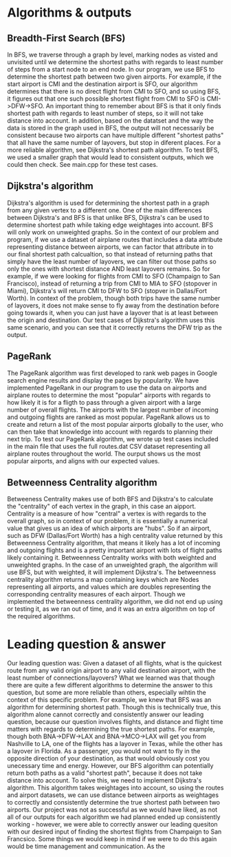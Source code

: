 # Algorithms & outputs


## Breadth-First Search (BFS)
In BFS, we traverse through a graph by level, marking nodes as visted and unvisited until we determine the shortest paths with regards to least number of steps from a start node to an end node. In our program, we use BFS to determine the shortest path between two given airports. For example, if the start airport is CMI and the destination airport is SFO, our algorithm determines that there is no direct flight from CMI to SFO, and so using BFS, it figures out that one such possible shortest flight from CMI to SFO is CMI->DFW->SFO. An important thing to remember about BFS is that it only finds shortest path with regards to least number of steps, so it will not take distance into account. In addition, based on the datatset and the way the data is stored in the graph used in BFS, the output will not necessarily be consistent because two airports can have multiple different "shortest paths" that all have the same number of layovers, but stop in diferent places. For a more reliable algorithm, see Dijkstra's shortest path algorithm. To test BFS, we used a smaller graph that would lead to consistent outputs, which we could then check. See main.cpp for these test cases. 

## Dijkstra's algorithm
Dijkstra's algorithm is used for determining the shortest path in a graph from any given vertex to a different one. One of the main differences between Dijkstra's and BFS is that unlike BFS, Dijkstra's can be used to determine shortest path while taking edge weightages into account. BFS will only work on unweighted graphs. So in the context of our problem and program, if we use a dataset of airplane routes that includes a data attribute representing distance between airports, we can factor that attribute in to our final shortest path calcualtion, so that instead of returning paths that simply have the least number of layovers, we can filter out those paths so only the ones with shortest distance AND least layovers remains. So for example, if we were looking for flights from CMI to SFO (Champaign to San Francisco), instead of returning a trip from CMI to MIA to SFO (stopover in Miami), Dijkstra's will return CMI to DFW to SFO (stopver in Dallas/Fort Worth). In context of the problem, though both trips have the same number of layovers, it does not make sense to fly away from the destination before going towards it, when you can just have a layover that is at least between the origin and destination. Our test cases of Dijkstra's algorithm uses this same scenario, and you can see that it correctly returns the DFW trip as the output.

## PageRank
The PageRank algorithm was first developed to rank web pages in Google search engine results and display the pages by popularity. We have implemented PageRank in our program to use the data on airports and airplane routes to determine the most "popular" airports with regards to how likely it is for a fligth to pass through a given airport with a large number of overall flights. The airports with the largest number of incoming and outgoing flights are ranked as most popular. PageRank allows us to create and return a list of the most popular airports globally to the user, who can then take that knowledge into account with regards to planning their next trip. To test our PageRank algorithm, we wrote up test cases included in the main file that uses the full routes.dat CSV dataset representing all airplane routes throughout the world. The ourput shows us the most popular airports, and aligns with our expected values.

## Betweenness Centrality algorithm
Betweeness Centrality makes use of both BFS and Dijkstra's to calculate the "centrality" of each vertex in the graph, in this case an aipport. Centrality is a measure of how "central" a vertex is with regards to the overall graph, so in context of our problem, it is essentially a numerical value that gives us an idea of which airports are "hubs". So if an airport, such as DFW (Dallas/Fort Worth) has a high centrality value returned by this Betweenness Centrality algorithm, that means it likely has a lot of incoming and outgoing flights and is a pretty important airport with lots of flight paths likely containing it. Betweenness Centrality works with both weighted and unweighted graphs. In the case of an unweighted graph, the algorithm will use BFS, but with weighted, it will implement Dijkstra's. The betweenness centrality algorithm returns a map containing keys which are Nodes representing all airports, and values which are doubles representing the corresponding centrality measures of each airport. Though we implemented the betweenness centrality algorithm, we did not end up using or testing it, as we ran out of time, and it was an extra algorithm on top of the required algorithms.


# Leading question & answer
Our leading question was: Given a dataset of all flights, what is the quickest route from any valid origin airport to any valid destination airport, with the least number of connections/layovers?
What we learned was that though there are quite a few different algorithms to determine the answer to this question, but some are more reliable than others, especially wihtin the context of this specific problem. For example, we knew that BFS was an algorithm for determining shortest path. Though this is technically true, this algorithm alone cannot correctly and consistently answer our leading question, because our question involves flights, and distance and flight time matters with regards to determining the true shortest paths. For example, though both BNA->DFW->LAX and BNA->MCO->LAX will get you from Nashville to LA, one of the flights has a layover in Texas, while the other has a layover in Florida. As a passenger, you would not want to fly in the opposite direction of your destination, as that would obviously cost you unecessary time and energy. However, our BFS algorithm can potentially return both paths as a valid "shortest path", because it does not take distance into account. To solve this, we need to implement Dijkstra's algorithm. This algorithm takes weightages into account, so using the routes and airport datasets, we can use distance between airports as weightages to correctly and consistently determine the true shortest path between two airports. Our project was not as successful as we would have liked, as not all of our outputs for each algorithm we had planned ended up consistently working - however, we were able to correctly answer our leading quesiton with our desired input of finding the shortest flights from Champaign to San Francsico. Some things we would keep in mind if we were to do this again would be time management and communication. As the 
